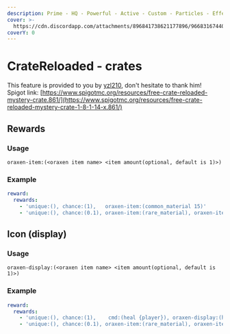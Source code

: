 ```yaml
---
description: Prime - HQ - Powerful - Active - Custom - Particles - Effects
cover: >-
  https://cdn.discordapp.com/attachments/896841738621177896/966831674409250816/unknown.png
coverY: 0
---
```


# CrateReloaded - crates

This feature is provided to you by [yzl210](https://github.com/yzl210), don't hesitate to thank him!\
Spigot link: [https://www.spigotmc.org/resources/free-crate-reloaded-mystery-crate.861/](https://www.spigotmc.org/resources/free-crate-reloaded-mystery-crate-1-8-1-14-x.861/)

## Rewards

### Usage

`oraxen-item:(<oraxen item name> <item amount(optional, default is 1)>)`

### Example

```yaml
reward:
  rewards:
    - 'unique:(), chance:(1),   oraxen-item:(common_material 15)'
    - 'unique:(), chance:(0.1), oraxen-item:(rare_material), oraxen-item:(common_material 5)'
```

## Icon (display)

### Usage

`oraxen-display:(<oraxen item name> <item amount(optional, default is 1)>)`

### Example

```yaml
reward:
  rewards:
    - 'unique:(), chance:(1),    cmd:(heal {player}), oraxen-display:(heal_icon)'
    - 'unique:(), chance:(0.1), oraxen-item:(rare_material), oraxen-item:(common_material 5), oraxen-display:(rare_and_common_icon)'
```
